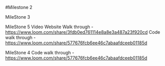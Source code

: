 #Milestone 2


MileStone 3


MileStone 5 Video
Website Walk through - https://www.loom.com/share/3fdb0ed761114e8a8e3a487a23f920cd
Code walk through - https://www.loom.com/share/577676fcb6ee46c7abaafdceeb01185d


MileStone 4
Code walk through - https://www.loom.com/share/577676fcb6ee46c7abaafdceeb01185d

